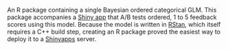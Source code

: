 An R package containing a single Bayesian ordered categorical GLM. This package accompanies a [Shiny app](https://willwolf.shinyapps.io/ordered-categorical-a-b-test/) that A/B tests ordered, 1 to 5 feedback scores using this model. Because the model is written in [RStan](https://github.com/stan-dev/rstan), which itself requires a C++ build step, creating an R package proved the easiest way to deploy it to a [Shinyapps](http://www.shinyapps.io/) server.
